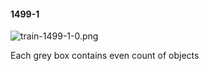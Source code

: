 #### 1499-1
![train-1499-1-0.png](https://github.com/lil-lab/nlvr/raw/master/nlvr/train/images/38/train-1499-1-0.png "train-1499-1-0.png")

Each grey box contains even count of objects